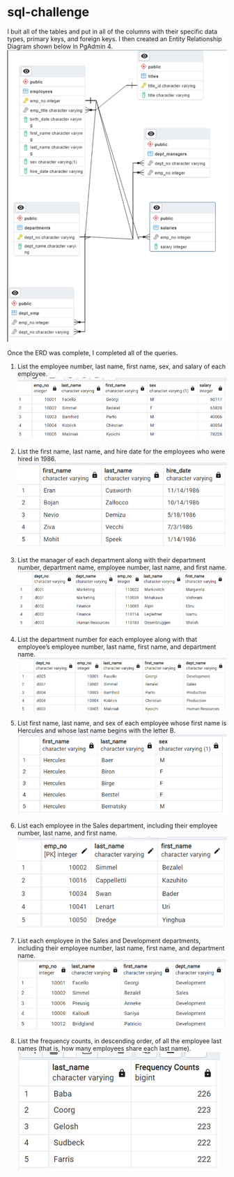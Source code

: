 # sql-challenge
I buit all of the tables and put in all of the columns with their specific data types, primary keys, and foreign keys. I then created an Entity Relationship Diagram shown below in PgAdmin 4. 
![alt text](https://github.com/mgtaylor119/sql-challenge/blob/main/Query%20Images/Entity_Relationship_Diagram.png?raw=true)

Once the ERD was complete, I completed all of the queries. 
1. List the employee number, last name, first name, sex, and salary of each employee.
![alt text](https://github.com/mgtaylor119/sql-challenge/blob/main/Query%20Images/Query_1.png?raw=true)

2. List the first name, last name, and hire date for the employees who were hired in 1986. 
![alt text](https://github.com/mgtaylor119/sql-challenge/blob/main/Query%20Images/Query_2.png?raw=true)

3. List the manager of each department along with their department number, department name, employee number, last name, and first name.
![alt text](https://github.com/mgtaylor119/sql-challenge/blob/main/Query%20Images/Query_3.png?raw=true)

4. List the department number for each employee along with that employee’s employee number, last name, first name, and department name.
![alt text](https://github.com/mgtaylor119/sql-challenge/blob/main/Query%20Images/Query_4.png?raw=true)

5. List first name, last name, and sex of each employee whose first name is Hercules and whose last name begins with the letter B.
![alt text](https://github.com/mgtaylor119/sql-challenge/blob/main/Query%20Images/Query_5.png?raw=true)

6. List each employee in the Sales department, including their employee number, last name, and first name.
![alt text](https://github.com/mgtaylor119/sql-challenge/blob/main/Query%20Images/Query_6.png?raw=true)

7. List each employee in the Sales and Development departments, including their employee number, last name, first name, and department name.
![alt text](https://github.com/mgtaylor119/sql-challenge/blob/main/Query%20Images/Query_7.png?raw=true)

8. List the frequency counts, in descending order, of all the employee last names (that is, how many employees share each last name).
![alt text](https://github.com/mgtaylor119/sql-challenge/blob/main/Query%20Images/Query_8.png?raw=true)
